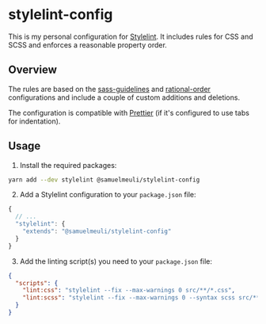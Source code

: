 # stylelint-config

This is my personal configuration for [Stylelint](https://github.com/stylelint/stylelint). It includes rules for CSS and SCSS and enforces a reasonable property order.

## Overview

The rules are based on the [sass-guidelines](https://github.com/bjankord/stylelint-config-sass-guidelines) and [rational-order](https://github.com/constverum/stylelint-config-rational-order) configurations and include a couple of custom additions and deletions.

The configuration is compatible with [Prettier](https://github.com/prettier/prettier) (if it's configured to use tabs for indentation).

## Usage

1. Install the required packages:

```sh
yarn add --dev stylelint @samuelmeuli/stylelint-config
```

2. Add a Stylelint configuration to your `package.json` file:

```js
{
  // ...
  "stylelint": {
    "extends": "@samuelmeuli/stylelint-config"
  }
}
```

3. Add the linting script(s) you need to your `package.json` file:

```json
{
  "scripts": {
    "lint:css": "stylelint --fix --max-warnings 0 src/**/*.css",
    "lint:scss": "stylelint --fix --max-warnings 0 --syntax scss src/**/*.scss"
  }
}
```

